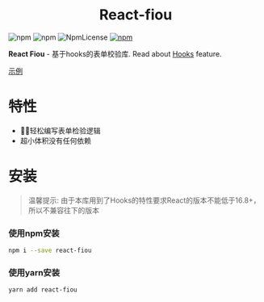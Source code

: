 <h1 align="center">
  React-fiou
</h1>

![npm](https://img.shields.io/npm/dt/react-fiou.svg)
![npm](https://img.shields.io/npm/v/react-fiou.svg)
![NpmLicense](https://img.shields.io/npm/l/react-fiou.svg)
[![npm](https://badgen.net/bundlephobia/minzip/react-fiou)](https://badgen.net/bundlephobia/minzip/react-fiou)

**React Fiou** - 基于hooks的表单校验库.
Read about [Hooks](https://reactjs.org/docs/hooks-intro.html) feature.

[示例](https://ayumikai.github.io/react-fiou/)

# 特性

- 轻松编写表单检验逻辑
- 超小体积没有任何依赖

# 安装

> 温馨提示: 由于本库用到了Hooks的特性要求React的版本不能低于16.8+，所以不兼容往下的版本

### 使用npm安装

```sh
npm i --save react-fiou
```

### 使用yarn安装

```sh
yarn add react-fiou
```
